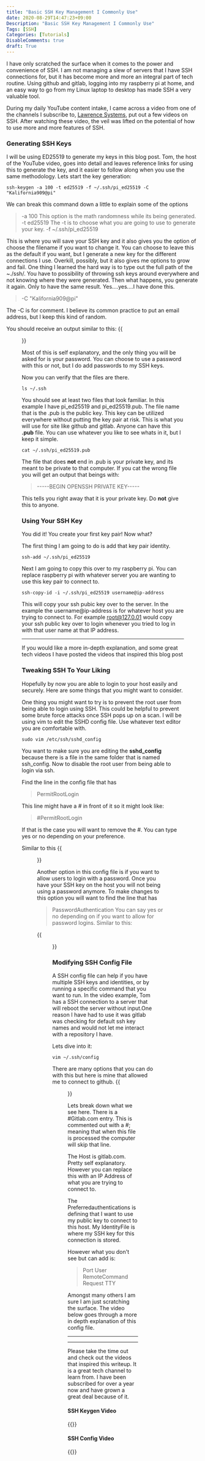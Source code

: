 ```yaml
---
title: "Basic SSH Key Management I Commonly Use"
date: 2020-08-29T14:47:23+09:00
Description: "Basic SSH Key Management I Commonly Use"
Tags: [SSH]
Categories: [Tutorials]
DisableComments: true
draft: True
---
```

I have only scratched the surface when it comes to the power and convenience of SSH. I am not managing a slew of servers that I have SSH connections for, but it has become more and more an integral part of tech routine. Using github and gitlab, logging into my raspberry pi at home, and an easy way to go from my Linux laptop to desktop has made SSH a very valuable tool. 

During my daily YouTube content intake, I came across a video from one of the channels I subscribe to, [Lawrence Systems](https://www.youtube.com/channel/UCHkYOD-3fZbuGhwsADBd9ZQ), put out a few videos on SSH. After watching these video, the veil was lifted on the potential of how to use more and more features of SSH. 

### Generating SSH Keys

I will be using ED25519 to generate my keys in this blog post. Tom, the host of the YouTube video, goes into detail and leaves reference links for using this to generate the key, and it easier to follow along when you use the same methodology. 
Lets start the key generation:
```
ssh-keygen -a 100 -t ed25519 -f ~/.ssh/pi_ed25519 -C "Kalifornia909@pi"
```

We can break this command down a little to explain some of the options
> -a 100
This option is the math randomness while its being generated. 
> -t ed25519
The -t is to choose what you are going to use to generate your key.
> -f ~/.ssh/pi_ed25519

This is where you will save your SSH key and it also gives you the option of choose the filename if you want to change it. You can choose to leave this as the default if you want, but I generate a new key for the different connections I use. Overkill, possibly, but it also gives me options to grow and fail. One thing I learned the hard way is to type out the full path of the ~./ssh/. You have to possibility of throwing ssh keys around everywhere and not knowing where they were generated. Then what happens, you generate it again. Only to have the same result. Yes....yes....I have done this.

> -C "Kalifornia909@pi"

The -C is for comment. I believe its common practice to put an email address, but I keep this kind of random. 

You should receive an output similar to this:
{{<figure src="/images/Posts/003/sshkeygen.jpg">}}

Most of this is self explanatory, and the only thing you will be asked for is your password. You can choose to use a password with this or not, but I do add passwords to my SSH keys. 

Now you can verify that the files are there.
```
ls ~/.ssh
```
You should see at least two files that look familiar. In this example I have pi_ed25519 and pi_ed25519.pub. The file name that is the .pub is the public key. This key can be utilized everywhere without putting the key pair at risk. This is what you will use for site like github and gitlab. Anyone can have this __.pub__ file. You can use whatever you like to see whats in it, but I keep it simple.

```
cat ~/.ssh/pi_ed25519.pub
```

The file that does __not__ end in .pub is your private key, and its meant to be private to that computer. If you cat the wrong file you will get an output that beings with:
> -----BEGIN OPENSSH PRIVATE KEY-----

This tells you right away that it is your private key. Do __not__ give this to anyone.

### Using Your SSH Key
You did it! You create your first key pair! Now what? 

The first thing I am going to do is add that key pair identity.
```
ssh-add ~/.ssh/pi_ed25519
```
Next I am going to copy this over to my raspberry pi. You can replace raspberry pi with whatever server you are wanting to use this key pair to connect to.
```
ssh-copy-id -i ~/.ssh/pi_ed25519 username@ip-address
```
This will copy your ssh pubic key over to the server. In the example the username@ip-address is for whatever host you are trying to connect to. For example root@127.0.01 would copy your ssh public key over to login whenever you tried to log in with that user name at that IP address.

---
If you would like a more in-depth explanation, and some great tech videos I have posted the videos that inspired this blog post

### Tweaking SSH To Your Liking
Hopefully by now you are able to login to your host easily and securely. Here are some things that you might want to consider.

One thing you might want to try is to prevent the root user from being able to login using SSH. This could be helpful to prevent some brute force attacks once SSH pops up on a scan. I will be using vim to edit the SSHD config file. Use whatever text editor you are comfortable with.
```
sudo vim /etc/ssh/sshd_config
```
You want to make sure you are editing the __sshd_config__ because there is a file in the same folder that is named ssh_config. Now to disable the root user from being able to login via ssh.

Find the line in the config file that has
> PermitRootLogin

This line might have a # in front of it so it might look like:
> #PermitRootLogin

If that is the case you will want to remove the #. You can type yes or no depending on your preference. 

Similar to this
{{<figure src="/images/Posts/003/sshnoroot.jpg">}}

Another option in this config file is if you want to allow users to login with a password. Once you have your SSH key on the host you will not being using a password anymore. To make changes to this option you will want to find the line that has
> PasswordAuthentication
You can say yes or no depending on if you want to allow for password logins.
Similar to this:

{{<figure src="/images/Posts/003/sshpassauthno.jpg">}}


### Modifying SSH Config File
A SSH config file can help if you have multiple SSH keys and identities, or by running a specific command that you want to run. In the video example, Tom has a SSH connection to a server that will reboot the server without input.One reason I have had to use it was gitlab was checking for default ssh key names and would not let me interact with a repository I have. 

Lets dive into it:
```
vim ~/.ssh/config
```
There are many options that you can do with this but here is mine that allowed me to connect to github.
{{<figure src="/images/Posts/003/sshconfig.jpg">}}

Lets break down what we see here. There is a #Gitlab.com entry. This is commented out with a #; meaning that when this file is processed the computer will skip that line. 

The Host is gitlab.com. Pretty self explanatory. However you can replace this with an IP Address of what you are trying to connect to.

The Preferredauthentications is defining that I want to use my public key to connect to this host. My IdentityFile is where my SSH key for this connection is stored.

However what you don't see but can add is:
>Port
>User
>RemoteCommand
>Request TTY

Amongst many others I am sure I am just scratching the surface. The video below goes through a more in depth explanation of this config file. 


---
---
Please take the time out and check out the videos that inspired this writeup. It is a great tech channel to learn from. I have been subscribed for over a year now and have grown a great deal because of it. 


#### SSH Keygen Video
{{<youtube vINn1MIrf7o>}}

#### SSH Config Video
{{<youtube FhnsVH8t96Q>}}


